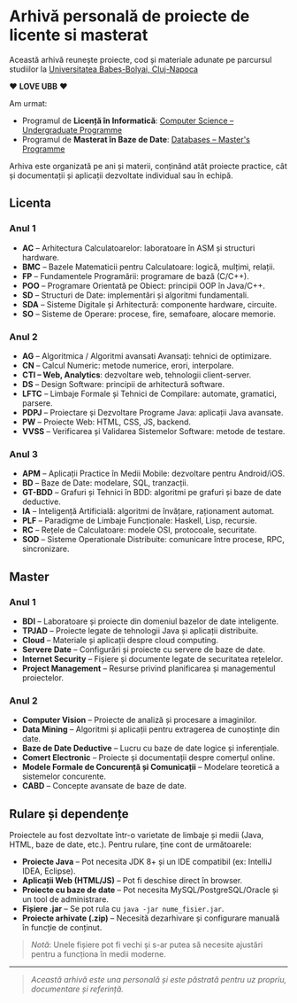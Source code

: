 # Arhivă personală de proiecte de licente si masterat

Această arhivă reunește proiecte, cod și materiale adunate pe parcursul studiilor la [Universitatea Babeș-Bolyai, Cluj-Napoca](https://www.cs.ubbcluj.ro/)

❤️ **LOVE UBB** ❤️

Am urmat:

- Programul de **Licență în Informatică**: [Computer Science – Undergraduate Programme](https://www.cs.ubbcluj.ro/education/academic-programmes/undergraduate-programmes/computer-science-programme-profile/)
- Programul de **Masterat în Baze de Date**: [Databases – Master's Programme](https://www.cs.ubbcluj.ro/education/academic-programmes/masters-programmes/databases-programme-profile/)

Arhiva este organizată pe ani și materii, conținând atât proiecte practice, cât și documentații și aplicații dezvoltate individual sau în echipă.

## Licenta

### Anul 1

- **AC** – Arhitectura Calculatoarelor: laboratoare în ASM și structuri hardware.
- **BMC** – Bazele Matematicii pentru Calculatoare: logică, mulțimi, relații.
- **FP** – Fundamentele Programării: programare de bază (C/C++).
- **POO** – Programare Orientată pe Obiect: principii OOP în Java/C++.
- **SD** – Structuri de Date: implementări și algoritmi fundamentali.
- **SDA** – Sisteme Digitale și Arhitectură: componente hardware, circuite.
- **SO** – Sisteme de Operare: procese, fire, semafoare, alocare memorie.

### Anul 2

- **AG** – Algoritmica / Algoritmi avansati Avansați: tehnici de optimizare.
- **CN** – Calcul Numeric: metode numerice, erori, interpolare.
- **CTI – Web, Analytics**: dezvoltare web, tehnologii client-server.
- **DS** – Design Software: principii de arhitectură software.
- **LFTC** – Limbaje Formale și Tehnici de Compilare: automate, gramatici, parsere.
- **PDPJ** – Proiectare și Dezvoltare Programe Java: aplicații Java avansate.
- **PW** – Proiecte Web: HTML, CSS, JS, backend.
- **VVSS** – Verificarea și Validarea Sistemelor Software: metode de testare.

### Anul 3

- **APM** – Aplicații Practice în Medii Mobile: dezvoltare pentru Android/iOS.
- **BD** – Baze de Date: modelare, SQL, tranzacții.
- **GT-BDD** – Grafuri și Tehnici în BDD: algoritmi pe grafuri și baze de date deductive.
- **IA** – Inteligență Artificială: algoritmi de învățare, raționament automat.
- **PLF** – Paradigme de Limbaje Funcționale: Haskell, Lisp, recursie.
- **RC** – Rețele de Calculatoare: modele OSI, protocoale, securitate.
- **SOD** – Sisteme Operationale Distribuite: comunicare între procese, RPC, sincronizare.

## Master

### Anul 1

- **BDI** – Laboratoare și proiecte din domeniul bazelor de date inteligente.
- **TPJAD** – Proiecte legate de tehnologii Java și aplicații distribuite.
- **Cloud** – Materiale și aplicații despre cloud computing.
- **Servere Date** – Configurări și proiecte cu servere de baze de date.
- **Internet Security** – Fișiere și documente legate de securitatea rețelelor.
- **Project Management** – Resurse privind planificarea și managementul proiectelor.

### Anul 2

- **Computer Vision** – Proiecte de analiză și procesare a imaginilor.
- **Data Mining** – Algoritmi și aplicații pentru extragerea de cunoștințe din date.
- **Baze de Date Deductive** – Lucru cu baze de date logice și inferențiale.
- **Comert Electronic** – Proiecte și documentații despre comerțul online.
- **Modele Formale de Concurență și Comunicații** – Modelare teoretică a sistemelor concurente.
- **CABD** – Concepte avansate de baze de date.

## Rulare și dependențe

Proiectele au fost dezvoltate într-o varietate de limbaje și medii (Java, HTML, baze de date, etc.). Pentru rulare, ține cont de următoarele:

- **Proiecte Java** – Pot necesita JDK 8+ și un IDE compatibil (ex: IntelliJ IDEA, Eclipse).
- **Aplicații Web (HTML/JS)** – Pot fi deschise direct în browser.
- **Proiecte cu baze de date** – Pot necesita MySQL/PostgreSQL/Oracle și un tool de administrare.
- **Fișiere .jar** – Se pot rula cu `java -jar nume_fisier.jar`.
- **Proiecte arhivate (.zip)** – Necesită dezarhivare și configurare manuală în funcție de conținut.

> _Notă_: Unele fișiere pot fi vechi și s-ar putea să necesite ajustări pentru a funcționa în medii moderne.

---

> _Această arhivă este una personală și este păstrată pentru uz propriu, documentare și referință._
